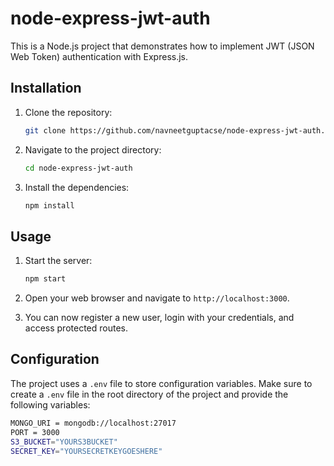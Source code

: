 # node-express-jwt-auth

This is a Node.js project that demonstrates how to implement JWT (JSON Web Token) authentication with Express.js.

## Installation

1. Clone the repository:

   ```bash
   git clone https://github.com/navneetguptacse/node-express-jwt-auth.git
   ```

2. Navigate to the project directory:

   ```bash
   cd node-express-jwt-auth
   ```

3. Install the dependencies:

   ```bash
   npm install
   ```

## Usage

1. Start the server:

   ```bash
   npm start
   ```

2. Open your web browser and navigate to `http://localhost:3000`.

3. You can now register a new user, login with your credentials, and access protected routes.

## Configuration

The project uses a `.env` file to store configuration variables. Make sure to create a `.env` file in the root directory of the project and provide the following variables:

```bash
MONGO_URI = mongodb://localhost:27017
PORT = 3000
S3_BUCKET="YOURS3BUCKET"
SECRET_KEY="YOURSECRETKEYGOESHERE"
```
